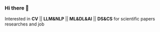 ### Hi there 👋

Interested in **CV** || **LLM&NLP** || **ML&DL&AI** || **DS&CS** for scientific papers researches and job
